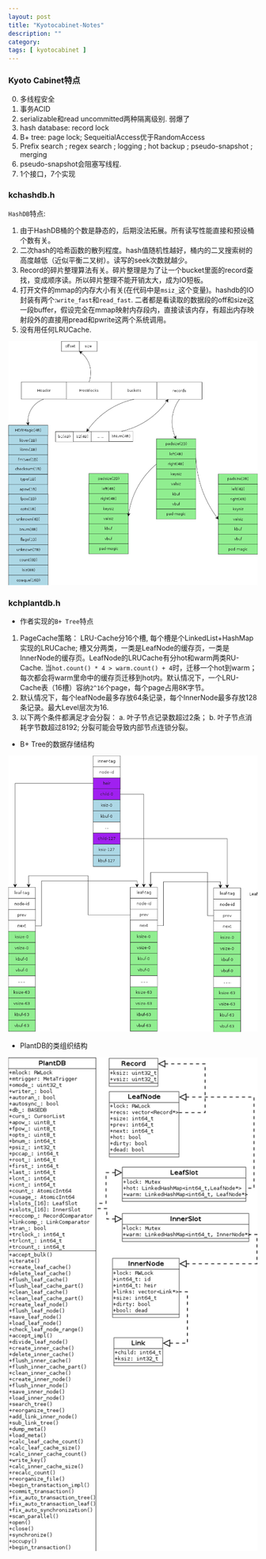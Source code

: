 ```yaml
---
layout: post
title: "Kyotocabinet-Notes"
description: ""
category: 
tags: [ kyotocabinet ]
---
```


### Kyoto Cabinet特点

0. 多线程安全
1. 事务ACID 
2. serializable和read uncommitted两种隔离级别. 弱爆了
3. hash database: record lock
4. B+ tree: page lock; SequeitialAccess优于RandomAccess
5. Prefix search ; regex search ; logging ; hot backup ; pseudo-snapshot ; merging
6. pseudo-snapshot会阻塞写线程.
7. 1个接口，7个实现


### kchashdb.h 

`HashDB`特点:  
1. 由于HashDB桶的个数是静态的，后期没法拓展。所有读写性能直接和预设桶个数有关。  
2. 二次hash的哈希函数的散列程度。hash值随机性越好，桶内的二叉搜索树的高度越低（近似平衡二叉树）。读写的seek次数就越少。  
3. Record的碎片整理算法有关。碎片整理是为了让一个bucket里面的record查找，变成顺序读。所以碎片整理不能开销太大，成为IO短板。  
4. 打开文件的mmap的内存大小有关(在代码中是`msiz_`这个变量)。hashdb的IO封装有两个:`write_fast`和`read_fast`. 二者都是看读取的数据段的off和size这一段buffer，假设完全在mmap映射内存段内，直接读该内存，有超出内存映射段外的直接用pread和pwrite这两个系统调用。  
5. 没有用任何LRUCache.  

![Alt tchhashdb.png](/images/tchhashdb.png)

### kchplantdb.h

* 作者实现的`B+ Tree`特点  
1. PageCache策略： LRU-Cache分16个槽, 每个槽是个LinkedList+HashMap实现的LRUCache; 槽又分两类，一类是LeafNode的缓存页，一类是InnerNode的缓存页。LeafNode的LRUCache有分hot和warm两类RU-Cache. 当`hot.count() * 4 > warm.count() + 4`时，迁移一个hot到warm；每次都会将warm里命中的缓存页迁移到hot内。默认情况下，一个LRU-Cache表（16槽）容纳`2^16`个page，每个page占用8K字节。  
2. 默认情况下，每个leafNode最多存放64条记录，每个InnerNode最多存放128条记录。最大Level层次为16.  
3. 以下两个条件都满足才会分裂： a. 叶子节点记录数超过2条； b. 叶子节点消耗字节数超过8192; 分裂可能会导致内部节点连锁分裂。  

* B+ Tree的数据存储结构

![Alt KyotoCabinet-BPlusTree-dataFormat.png](/images/KyotoCabinet-BPlusTree-dataFormat.png)

* PlantDB的类组织结构

![Alt KyotoCabinetBPlusTreeClass.png](/images/KyotoCabinetBPlusTreeClass.png)

